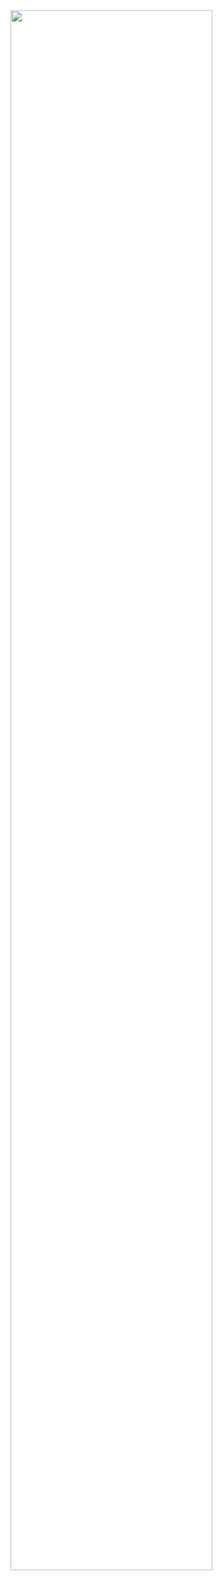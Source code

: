 
<img width="80%" src="[https://user-images.githubusercontent.com/16822641/109461495-913fc480-7aa5-11eb-9d0e-aff762669f98.gif](https://user-images.githubusercontent.com/71778475/174717292-e8be893a-3e56-4118-b1e0-1fde49f76be0.gif)"/>
